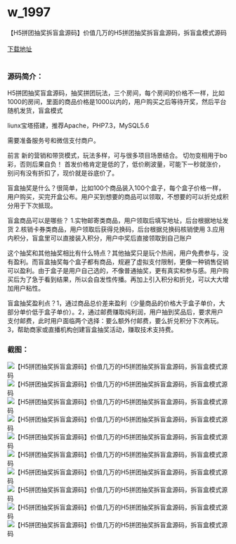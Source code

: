 # w_1997
【H5拼团抽奖拆盲盒源码】价值几万的H5拼团抽奖拆盲盒源码，拆盲盒模式源码
<br/></br>
[下载地址](https://www.uuid2.com/1997.html "下载地址")
<br/></br>
<h3>源码简介：</h3>
<p>H5拼团抽奖盲盒源码，抽奖拼团玩法，三个房间，每个房间的价格不一样，比如1000的房间，里面的商品价格是1000以内的，用户购买之后等待开奖，然后平台随机发货，盲盒模式<p>
<p>liunx宝塔搭建，推荐Apache，PHP7.3，MySQL5.6<p>
<p>需要准备服务号和微信支付商户。<p>
<p>前言  新的营销和带货模式，玩法多样，可与很多项目场景结合。  切勿变相用于bo彩，否则后果自负！  首发价格肯定是低的了，低价刷波量，可能下一秒就涨价，别问有没有折扣了，现价就是谷底价了。<p>
<p>盲盒抽奖是什么？很简单，比如100个商品装入100个盒子，每个盒子价格一样，用户购买，买完开盒公布。用户买到想要的商品可以领取，不想要的可以折兑成积分用于下次抵现。<p>
<p>盲盒商品可以是哪些？  1.实物邮寄类商品，用户领取后填写地址，后台根据地址发货  2.核销卡券类商品，用户领取后获得兑换码，后台根据兑换码核销使用  3.应用内积分，盲盒里可以直接装入积分，用户中奖后直接领取到自己账户<p>
<p>这个抽奖和其他抽奖相比有什么特点？其他抽奖只是玩个热闹，用户免费参与，没有盈利。而盲盒抽奖每个盒子都有商品，规避了虚拟支付限制，更像一种销售促销可以盈利。由于盒子是用户自己选的，不像普通抽奖，更有真实和参与感。用户购买后为了急于看到结果，所以会自发性传播。再加上引入积分和折兑，可以大大增加用户粘性。<p>
<p>盲盒抽奖盈利点？1，通过商品总价差来盈利（少量商品的价格大于盒子单价，大部分单价低于盒子单价）。2，通过邮费赚取纯利润，用户抽到奖品后，要求用户支付邮费，此时用户面临两个选择：要么额外付邮费，要么折兑积分下次再玩。3，帮助商家或直播机构创建盲盒抽奖活动，赚取技术支持费。<p>
<h3>截图：</h3>
<img src="https://www.uuid2.com/wp-content/uploads/img/202203/9fc231b807.png" alt="【H5拼团抽奖拆盲盒源码】价值几万的H5拼团抽奖拆盲盒源码，拆盲盒模式源码"><img src="https://www.uuid2.com/wp-content/uploads/img/202203/9fc231b408.png" alt="【H5拼团抽奖拆盲盒源码】价值几万的H5拼团抽奖拆盲盒源码，拆盲盒模式源码"><img src="https://www.uuid2.com/wp-content/uploads/img/202203/0b4a40f256.png" alt="【H5拼团抽奖拆盲盒源码】价值几万的H5拼团抽奖拆盲盒源码，拆盲盒模式源码"><img src="https://www.uuid2.com/wp-content/uploads/img/202203/9fc231b322.png" alt="【H5拼团抽奖拆盲盒源码】价值几万的H5拼团抽奖拆盲盒源码，拆盲盒模式源码"><img src="https://www.uuid2.com/wp-content/uploads/img/202203/c535f4a324.png" alt="【H5拼团抽奖拆盲盒源码】价值几万的H5拼团抽奖拆盲盒源码，拆盲盒模式源码"><img src="https://www.uuid2.com/wp-content/uploads/img/202203/c535f4a316.jpg" alt="【H5拼团抽奖拆盲盒源码】价值几万的H5拼团抽奖拆盲盒源码，拆盲盒模式源码"><img src="https://www.uuid2.com/wp-content/uploads/img/202203/c535f4a171.png" alt="【H5拼团抽奖拆盲盒源码】价值几万的H5拼团抽奖拆盲盒源码，拆盲盒模式源码"><img src="https://www.uuid2.com/wp-content/uploads/img/202203/c535f4a139.png" alt="【H5拼团抽奖拆盲盒源码】价值几万的H5拼团抽奖拆盲盒源码，拆盲盒模式源码"><img src="https://www.uuid2.com/wp-content/uploads/img/202203/c535f4a129.png" alt="【H5拼团抽奖拆盲盒源码】价值几万的H5拼团抽奖拆盲盒源码，拆盲盒模式源码"><img src="https://www.uuid2.com/wp-content/uploads/img/202203/c535f4a872.png" alt="【H5拼团抽奖拆盲盒源码】价值几万的H5拼团抽奖拆盲盒源码，拆盲盒模式源码">
